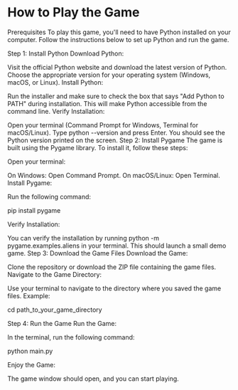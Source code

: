 # How to Play the Game
Prerequisites
To play this game, you'll need to have Python installed on your computer. Follow the instructions below to set up Python and run the game.

Step 1: Install Python
Download Python:

Visit the official Python website and download the latest version of Python.
Choose the appropriate version for your operating system (Windows, macOS, or Linux).
Install Python:

Run the installer and make sure to check the box that says "Add Python to PATH" during installation. This will make Python accessible from the command line.
Verify Installation:

Open your terminal (Command Prompt for Windows, Terminal for macOS/Linux).
Type python --version and press Enter. You should see the Python version printed on the screen.
Step 2: Install Pygame
The game is built using the Pygame library. To install it, follow these steps:

Open your terminal:

On Windows: Open Command Prompt.
On macOS/Linux: Open Terminal.
Install Pygame:

Run the following command:

pip install pygame

Verify Installation:

You can verify the installation by running python -m pygame.examples.aliens in your terminal. This should launch a small demo game.
Step 3: Download the Game Files
Download the Game:

Clone the repository or download the ZIP file containing the game files.
Navigate to the Game Directory:

Use your terminal to navigate to the directory where you saved the game files. Example:

cd path_to_your_game_directory

Step 4: Run the Game
Run the Game:

In the terminal, run the following command:

python main.py

Enjoy the Game:

The game window should open, and you can start playing.
